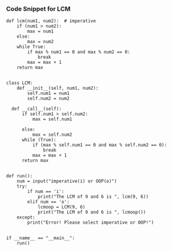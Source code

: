 ### Code Snippet for LCM 
    def lcm(num1, num2):  # imperative
        if (num1 > num2):
            max = num1
        else:
            max = num2
        while True:
            if max % num1 == 0 and max % num2 == 0:
                break
            max = max + 1
        return max


    class LCM:
        def __init__(self, num1, num2):
            self.num1 = num1
            self.num2 = num2

      def __call__(self):
          if self.num1 > self.num2:
              max = self.num1

          else:
              max = self.num2
          while (True):
              if (max % self.num1 == 0 and max % self.num2 == 0):
                  break
              max = max + 1
          return max


    def run():
        num = input("imperative(i) or OOP(o)")
        try:
            if num == 'i':
                print("The LCM of 9 and 6 is ", lcm(9, 6))
            elif num == 'o':
                lcmoop = LCM(9, 6)
                print("The LCM of 9 and 6 is ", lcmoop())
        except:
            print("Error! Please select imperative or OOP!")


    if __name__ == "__main__":
        run()
